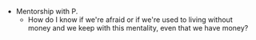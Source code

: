 - Mentorship with P.
  - How do I know if we're afraid or if we're used to living without money and we keep with this mentality, even that we have money?
